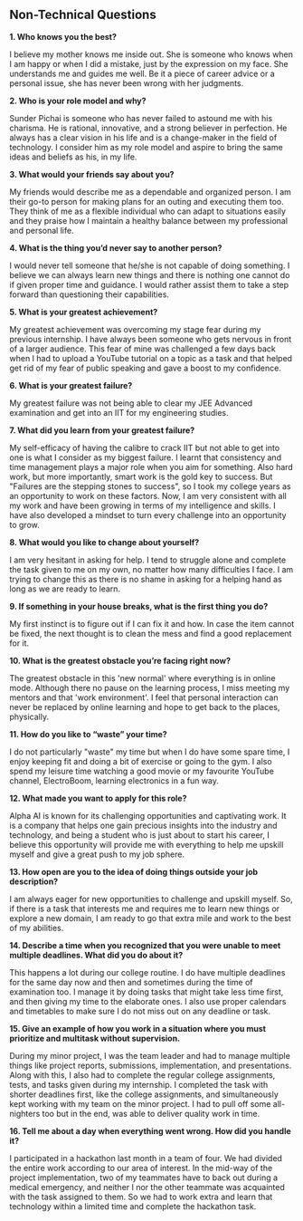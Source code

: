 ## Non-Technical Questions
**1. Who knows you the best?**


I believe my mother knows me inside out. She is someone who knows when I am happy or when I did a mistake, just by the expression on my face. She understands me and guides me well. Be it a piece of career advice or a personal issue, she has never been wrong with her judgments.

**2. Who is your role model and why?**


Sunder Pichai is someone who has never failed to astound me with his charisma. He is rational, innovative, and a strong believer in perfection. He always has a clear vision in his life and is a change-maker in the field of technology. I consider him as my role model and aspire to bring the same ideas and beliefs as his, in my life.

**3. What would your friends say about you?**


My friends would describe me as a dependable and organized person. I am their go-to person for making plans for an outing and executing them too. They think of me as a flexible individual who can adapt to situations easily and they praise how I maintain a healthy balance between my professional and personal life.

**4. What is the thing you’d never say to another person?**


I would never tell someone that he/she is not capable of doing something. I believe we can always learn new things and there is nothing one cannot do if given proper time and guidance. I would rather assist them to take a step forward than questioning their capabilities.

**5. What is your greatest achievement?**


My greatest achievement was overcoming my stage fear during my previous internship. I have always been someone who gets nervous in front of a larger audience. This fear of mine was challenged a few days back when I had to upload a YouTube tutorial on a topic as a task and that helped get rid of my fear of public speaking and gave a boost to my confidence.

**6. What is your greatest failure?**


My greatest failure was not being able to clear my JEE Advanced examination and get into an IIT for my engineering studies.

**7. What did you learn from your greatest failure?**

My self-efficacy of having the calibre to crack IIT but not able to get into one is what I consider as my biggest failure. I learnt that consistency and time management plays a major role when you aim for something. Also hard work, but more importantly, smart work is the gold key to success. But "Failures are the stepping stones to success", so I took my college years as an opportunity to work on these factors. Now, I am very consistent with all my work and have been growing in terms of my intelligence and skills. I have also developed a mindset to turn every challenge into an opportunity to grow.

**8. What would you like to change about yourself?**


I am very hesitant in asking for help. I tend to struggle alone and complete the task given to me on my own, no matter how many difficulties I face. I am trying to change this as there is no shame in asking for a helping hand as long as we are ready to learn.

**9. If something in your house breaks, what is the first thing you do?**


My first instinct is to figure out if I can fix it and how. In case the item cannot be fixed, the next thought is to clean the mess and find a good replacement for it.

**10. What is the greatest obstacle you’re facing right now?**


The greatest obstacle in this 'new normal' where everything is in online mode. Although there no pause on the learning process, I miss meeting my mentors and that 'work environment'. I feel that personal interaction can never be replaced by online learning and hope to get back to the places, physically.

**11. How do you like to “waste” your time?**


I do not particularly "waste" my time but when I do have some spare time, I enjoy keeping fit and doing a bit of exercise or going to the gym. I also spend my leisure time watching a good movie or my favourite YouTube channel, ElectroBoom, learning electronics in a fun way.

**12. What made you want to apply for this role?**


Alpha AI is known for its challenging opportunities and captivating work. It is a company that helps one gain precious insights into the industry and technology, and being a student who is just about to start his career, I believe this opportunity will provide me with everything to help me upskill myself and give a great push to my job sphere.

**13. How open are you to the idea of doing things outside your job description?**


I am always eager for new opportunities to challenge and upskill myself. So, if there is a task that interests me and requires me to learn new things or explore a new domain, I am ready to go that extra mile and work to the best of my abilities.

**14. Describe a time when you recognized that you were unable to meet multiple deadlines. What did you do about it?**


This happens a lot during our college routine. I do have multiple deadlines for the same day now and then and sometimes during the time of examination too. I manage it by doing tasks that might take less time first, and then giving my time to the elaborate ones. I also use proper calendars and timetables to make sure I do not miss out on any deadline or task.

**15. Give an example of how you work in a situation where you must prioritize and multitask without supervision.**


During my minor project, I was the team leader and had to manage multiple things like project reports, submissions, implementation, and presentations. Along with this, I also had to complete the regular college assignments, tests, and tasks given during my internship. I completed the task with shorter deadlines first, like the college assignments, and simultaneously kept working with my team on the minor project. I had to pull off some all-nighters too but in the end, was able to deliver quality work in time.

**16. Tell me about a day when everything went wrong. How did you handle it?**


I participated in a hackathon last month in a team of four. We had divided the entire work according to our area of interest. In the mid-way of the project implementation, two of my teammates have to back out during a medical emergency, and neither I nor the other teammate was acquainted with the task assigned to them. So we had to work extra and learn that technology within a limited time and complete the hackathon task.
